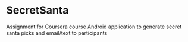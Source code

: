 SecretSanta
===========
Assignment for Coursera course
Android application to generate secret santa picks and email/text to participants
